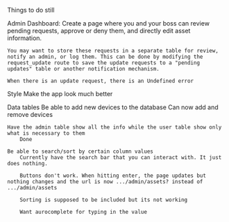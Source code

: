 Things to do still

Admin Dashboard: 
    Create a page where you and your boss can review pending requests, approve or deny them, and directly edit asset information.

    You may want to store these requests in a separate table for review, notify an admin, or log them. This can be done by modifying the request_update route to save the update requests to a "pending updates" table or another notification mechanism.

    When there is an update request, there is an Undefined error


Style
    Make the app look much better


Data tables
    Be able to add new devices to the database
        Can now add and remove devices

    Have the admin table show all the info while the user table show only what is necessary to them
        Done    

    Be able to search/sort by certain column values
        Currently have the search bar that you can interact with. It just does nothing.

        Buttons don't work. When hitting enter, the page updates but nothing changes and the url is now .../admin/assets? instead of .../admin/assets

        Sorting is supposed to be included but its not working

        Want aurocomplete for typing in the value

